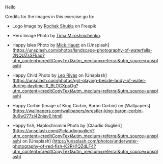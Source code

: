 Hello

Credits for the images in this exercise go to:

- Logo Image by [Rochak Shukla](https://www.freepik.com/free-psd/3d-sale-lettering-typographical-transparent-psd_39432519.htm#fromView=keyword&page=1&position=38&uuid=14a10f11-e778-415c-8159-98997419a83d) on Freepik

- Hero Image Photo by [Tima Miroshnichenko](https://www.pexels.com/photo/a-woman-in-white-long-sleeves-looking-at-the-image-on-the-tablet-5407212/).



- Happy Isles Photo by [Mick Haupt](https://unsplash.com/@rocinante_11?utm_content=creditCopyText&utm_medium=referral&utm_source=unsplash) on [Unsplash] (https://unsplash.com/photos/landscape-photography-of-waterfalls-2NQUZsSFkao?utm_content=creditCopyText&utm_medium=referral&utm_source=unsplash)
      

- Happy Child Photo by [Leo Rivas](https://unsplash.com/@leorivas?utm_content=creditCopyText&utm_medium=referral&utm_source=unsplash) on [Unsplash] (https://unsplash.com/photos/girl-playing-beside-body-of-water-during-daytime-R_BLOGXpsOg?utm_content=creditCopyText&utm_medium=referral&utm_source=unsplash)

      
- Happy Corbin (Image of King Corbin, Baron Corbin) on [Wallpapers] (https://wallpapers.com/wallpapers/wrestler-king-baron-corbin-8u9w277zl42niav0.html)


- Happy fish, Haplochromini Photo by [Claudio Guglieri] (https://unsplash.com/@claudioguglieri?utm_content=creditCopyText&utm_medium=referral&utm_source=unsplash) on [Unsplash] (https://unsplash.com/photos/underwater-photography-of-red-fish-K2RH1QZdLF4?utm_content=creditCopyText&utm_medium=referral&utm_source=unsplash)      